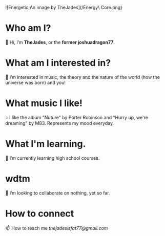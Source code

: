 ![Energetic;An image by TheJades](/Energy\ Core.png)
# Who am I?
  👋 Hi, I’m **TheJades**, or the **former joshuadragon77**.
# What am I interested in?
  👀 I’m interested in music, the theory and the nature of the world (how the universe was born) and you!
# What music I like!
  🎶 I like the album "Nuture" by Porter Robinson and "Hurry up, we're dreaming" by M83. Represents my mood everyday.
# What I'm learning.
  🌱 I’m currently learning high school courses.
# wdtm
  💞️ I’m looking to collaborate on nothing, yet so far.
# How to connect
  📫 How to reach me _thejadesisfat77@gmail.com_

<!---
joshuadragon77/joshuadragon77 is a ✨ special ✨ repository because its `README.md` (this file) appears on your GitHub profile.
You can click the Preview link to take a look at your changes.
--->
